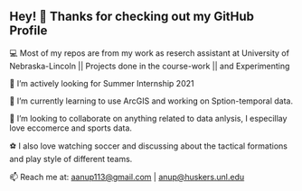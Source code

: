 ## Hey! 👋 Thanks for checking out my GitHub Profile

💻 Most of my repos are from my work as reserch assistant at University of Nebraska-Lincoln || Projects done in the course-work || and Experimenting 

🔭 I’m actively looking for Summer Internship 2021

🌱 I’m currently learning to use ArcGIS and working on Sption-temporal data.

👯 I’m looking to collaborate on anything related to data anlysis, I especillay love eccomerce and sports data.

⚽ I also love watching soccer and discussing about the tactical formations and play style of different teams.

📫 Reach me at: aanup113@gmail.com | anup@huskers.unl.edu
